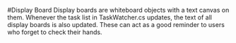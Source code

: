 #Display Board
Display boards are whiteboard objects with a text canvas on them. Whenever the task list in TaskWatcher.cs updates, the text of all display boards is also updated. These can act as a good reminder to users who forget to check their hands.
